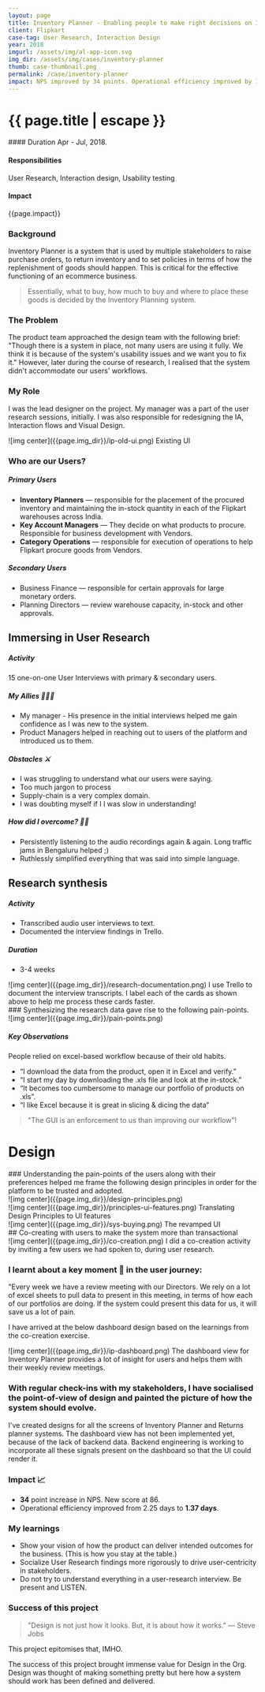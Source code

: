 ```yaml
---
layout: page
title: Inventory Planner - Enabling people to make right decisions on Inventory Mgmt.
client: Flipkart
case-tag: User Research, Interaction Design
year: 2018
imgurl: /assets/img/al-app-icon.svg
img_dir: /assets/img/cases/inventory-planner
thumb: case-thumbnail.png
permalink: /case/inventory-planner
impact: NPS improved by 34 points. Operational efficiency improved by 1.25 days.
---
```

<div class="overview">
<h1 class="post-title">{{ page.title | escape }}</h1>

<div class="row">

<div class="col">
#### Duration
Apr - Jul, 2018.

#### Responsibilities
User Research, Interaction design, Usability testing

#### Impact
{{page.impact}}

</div>
</div>
</div>

### Background
Inventory Planner is a system that is used by multiple stakeholders to raise purchase orders, to return inventory and to set policies in terms of how the replenishment of goods should happen. This is critical for the effective functioning of an ecommerce business.

<blockquote>
Essentially, what to buy, how much to buy and where to place these goods is decided by the Inventory Planning system.
</blockquote>

### The Problem
The product team approached the design team with the following brief: "Though there is a system in place, not many users are using it fully. We think it is because of the system's usability issues and we want you to fix it." However, later during the course of research, I realised that the system didn't accommodate our users' workflows.

### My Role
I was the lead designer on the project. My manager was a part of the user research sessions, initially. I was also responsible for redesigning the IA, Interaction flows and Visual Design.

<div class="full-width">
![img center]({{page.img_dir}}/ip-old-ui.png)
<span class='img-caption'>Existing UI</span>
</div>

### Who are our Users?
##### Primary Users
- **Inventory Planners** &mdash; responsible for the placement of the procured inventory and maintaining the in-stock quantity in each of the Flipkart warehouses across India.
- **Key Account Managers** &mdash; They decide on what products to procure. Responsible for business development with Vendors. 
- **Category Operations** &mdash; responsible for execution of operations to help Flipkart procure goods from Vendors.

##### Secondary Users
- Business Finance &mdash; responsible for certain approvals for large monetary orders.
- Planning Directors &mdash; review warehouse capacity, in-stock and other approvals.


## Immersing in User Research
##### Activity
15 one-on-one User Interviews with primary & secondary users.

##### My Allies 🧑🏽‍🚀
- My manager - His presence in the initial interviews helped me gain confidence as I was new to the system.
- Product Managers helped in reaching out to users of the platform and introduced us to them.

##### Obstacles ⚔️
- I was struggling to understand what our users were saying.
- Too much jargon to process
- Supply-chain is a very complex domain.
- I was doubting myself if I I was slow in understanding!

##### How did I overcome? 💪🏽
- Persistently listening to the audio recordings again & again. Long traffic jams in Bengaluru helped ;)
- Ruthlessly simplified everything that was said into simple language.

## Research synthesis
##### Activity
- Transcribed audio user interviews to text.
- Documented the interview findings in Trello.

##### Duration
- 3-4 weeks

<div class='img-section'>
<div class='row'>
<div class='col'>
![img center]({{page.img_dir}}/research-documentation.png)
<span class='img-caption'> I use Trello to document the interview transcripts. I label each of the cards as shown above to help me process these cards faster. </span>
</div>
<div class='col'>
</div>
</div>
</div>

<!-- <h5 class="special-block">User pain-points </h5>
- No trust in the numbers thrown by the system, in many instances.
- No view of the system status.
- Spend a lot of time to understand and resolve error messages thrown by the system.
- Their workflow hasn't really changed due to the product. -->

<div class='img-section top'>
<div class='row'>
<div class='col'>
### Synthesizing the research data gave rise to the following pain-points.
</div>
<div class='col'>
![img center]({{page.img_dir}}/pain-points.png)
<span class='img-caption'>  </span>
</div>
</div>
</div>

##### Key Observations 
People relied on excel-based workflow because of their old habits.
- “I download the data from the product, open it in Excel and verify.”
- “I start my day by downloading the .xls file and look at the in-stock.”
- “It becomes too cumbersome to manage our portfolio of products on .xls”.
- “I like Excel because it is great in slicing & dicing the data”

<blockquote>
"The GUI is an enforcement to us than improving our workflow"!
</blockquote>

# Design
<div class='img-section top'>
<div class='row'>
<div class='col'>
### Understanding the pain-points of the users along with their preferences helped me frame the following design principles in order for the platform to be trusted and adopted.
</div>
<div class='col'>
![img center]({{page.img_dir}}/design-principles.png)
<span class='img-caption'>  </span>
</div>
</div>
</div>

<div class='full-width'>
![img center]({{page.img_dir}}/principles-ui-features.png)
<span class='img-caption'>Translating Design Principles to UI features</span>
</div>

<div class='full-width'>
![img center]({{page.img_dir}}/sys-buying.png)
<span class='img-caption'>The revamped UI</span>
</div>

<div class='callout'>
## Co-creating with users to make the system more than transactional
</div>

<div class='full-width'>
![img center]({{page.img_dir}}/co-creation.png)
<span class='img-caption'>I did a co-creation activity by inviting a few users we had spoken to, during user research.</span>
</div>

### I learnt about a key moment 🔑 in the user journey:
"Every week we have a review meeting with our Directors. We rely on a lot of excel sheets to pull data to present in this meeting, in terms of how each of our portfolios are doing. If the system could present this data for us, it will save us a lot of pain.

I have arrived at the below dashboard design based on the learnings from the co-creation exercise.

<div class='full-width'>
![img center]({{page.img_dir}}/ip-dashboard.png)
<span class='img-caption'>The dashboard view for Inventory Planner provides a lot of insight for users and helps them with their weekly review meetings.
</span>
</div>

### With regular check-ins with my stakeholders, I have socialised the point-of-view of design and painted the picture of how the system should evolve.

I've created designs for all the screens of Inventory Planner and Returns planner systems. The dashboard view has not been implemented yet, because of the lack of backend data. Backend engineering is working to incorporate all these signals present on the dashboard so that the UI could render it.

### Impact 📈
- **34** point increase in NPS. New score at 86.
- Operational efficiency improved from 2.25 days to **1.37 days**.

### My learnings
- Show your vision of how the product can deliver intended outcomes for the business. (This is how you stay at the table.)
- Socialize User Research findings more rigorously to drive user-centricity in stakeholders.
- Do not try to understand everything in a user-research interview. Be present and LISTEN.

### Success of this project

>"Design is not just how it looks.
But, it is about how it works." &mdash; Steve Jobs

This project epitomises that, IMHO.

The success of this project brought immense value for Design in the Org. Design was thought of making something pretty but here how a system should work has been defined and delivered.
